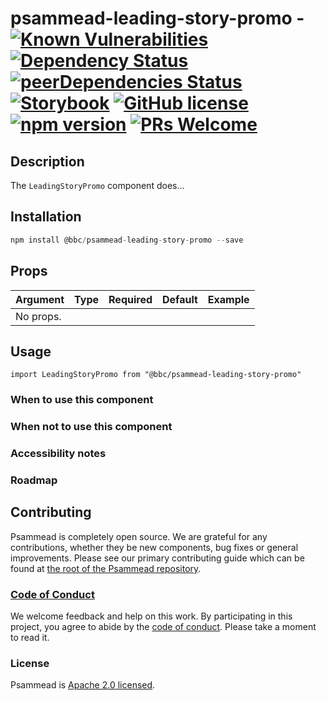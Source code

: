 # psammead-leading-story-promo - [![Known Vulnerabilities](https://snyk.io/test/github/bbc/psammead/badge.svg?targetFile=packages%2Fcomponents%2Fpsammead-leading-story-promo%2Fpackage.json)](https://snyk.io/test/github/bbc/psammead?targetFile=packages%2Fcomponents%2Fpsammead-leading-story-promo%2Fpackage.json) [![Dependency Status](https://david-dm.org/bbc/psammead.svg?path=packages/components/psammead-leading-story-promo)](https://david-dm.org/bbc/psammead?path=packages/components/psammead-leading-story-promo) [![peerDependencies Status](https://david-dm.org/bbc/psammead/peer-status.svg?path=packages/components/psammead-leading-story-promo)](https://david-dm.org/bbc/psammead?path=packages/components/psammead-leading-story-promo&type=peer) [![Storybook](https://raw.githubusercontent.com/storybooks/brand/master/badge/badge-storybook.svg?sanitize=true)](https://bbc.github.io/psammead/?path=/story/leading-story-promo--containing-image) [![GitHub license](https://img.shields.io/badge/license-Apache%202.0-blue.svg)](https://github.com/bbc/psammead/blob/latest/LICENSE) [![npm version](https://img.shields.io/npm/v/@bbc/psammead-leading-story-promo.svg)](https://www.npmjs.com/package/@bbc/psammead-leading-story-promo) [![PRs Welcome](https://img.shields.io/badge/PRs-welcome-brightgreen.svg)](https://github.com/bbc/psammead/blob/latest/CONTRIBUTING.md)

## Description

The `LeadingStoryPromo` component does...

## Installation

```jsx
npm install @bbc/psammead-leading-story-promo --save
```

## Props

| Argument  | Type | Required | Default | Example |
| --------- | ---- | -------- | ------- | ------- |
| No props. |      |          |         |         |

## Usage

<!-- Description of the component usage -->

```
import LeadingStoryPromo from "@bbc/psammead-leading-story-promo"
```

### When to use this component

<!-- Description of the where the component can be used -->

### When not to use this component

<!-- Description of the where the component shouldn't can be used -->

### Accessibility notes

<!-- Information about accessibility for this component -->

### Roadmap

<!-- Known future changes of the component -->

## Contributing

Psammead is completely open source. We are grateful for any contributions, whether they be new components, bug fixes or general improvements. Please see our primary contributing guide which can be found at [the root of the Psammead repository](https://github.com/bbc/psammead/blob/latest/CONTRIBUTING.md).

### [Code of Conduct](https://github.com/bbc/psammead/blob/latest/CODE_OF_CONDUCT.md)

We welcome feedback and help on this work. By participating in this project, you agree to abide by the [code of conduct](https://github.com/bbc/psammead/blob/latest/CODE_OF_CONDUCT.md). Please take a moment to read it.

### License

Psammead is [Apache 2.0 licensed](https://github.com/bbc/psammead/blob/latest/LICENSE).
